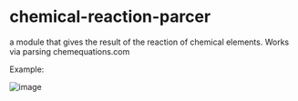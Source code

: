 # chemical-reaction-parcer
a module that gives the result of the reaction of chemical elements. Works via parsing chemequations.com

Example:

![image](https://github.com/FiremanC4/chemical-reaction-parcer/assets/126985289/aecb4538-5a1b-4214-90a4-36ed28a0c074)

